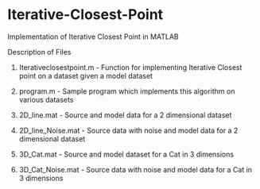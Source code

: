 # Iterative-Closest-Point

Implementation of Iterative Closest Point in MATLAB

Description of Files

1) Iterativeclosestpoint.m - Function for implementing Iterative Closest point on a dataset given a model dataset

2) program.m - Sample program which implements this algorithm on various datasets

3) 2D_line.mat - Source and model data for a 2 dimensional dataset

4) 2D_line_Noise.mat - Source data with noise and model data for a 2 dimensional dataset

5) 3D_Cat.mat - Source and model dataset for a Cat in 3 dimensions

6) 3D_Cat_Noise.mat - Source data with noise and model data for a Cat in 3 dimensions
